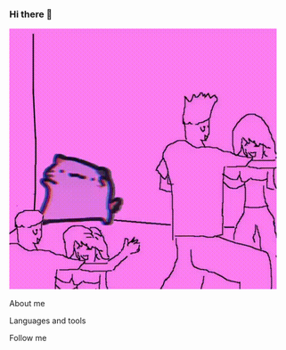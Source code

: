 ### Hi there 👋
![Header](https://github.com/spvb17/spvb17/blob/main/assets/video_2022-11-09_23-41-03.gif)

About me

Languages and tools

Follow me
